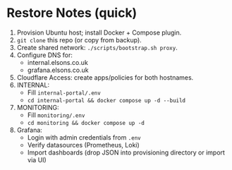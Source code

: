 # Restore Notes (quick)

1) Provision Ubuntu host; install Docker + Compose plugin.
2) `git clone` this repo (or copy from backup).
3) Create shared network: `./scripts/bootstrap.sh proxy`.
4) Configure DNS for:
   - internal.elsons.co.uk
   - grafana.elsons.co.uk
5) Cloudflare Access: create apps/policies for both hostnames.
6) INTERNAL:
   - Fill `internal-portal/.env`
   - `cd internal-portal && docker compose up -d --build`
7) MONITORING:
   - Fill `monitoring/.env`
   - `cd monitoring && docker compose up -d`
8) Grafana:
   - Login with admin credentials from `.env`
   - Verify datasources (Prometheus, Loki)
   - Import dashboards (drop JSON into provisioning directory or import via UI)

